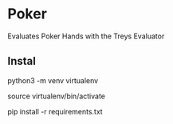 # Poker
Evaluates Poker Hands with the Treys Evaluator

## Instal
python3 -m venv virtualenv

source virtualenv/bin/activate

pip install -r requirements.txt
